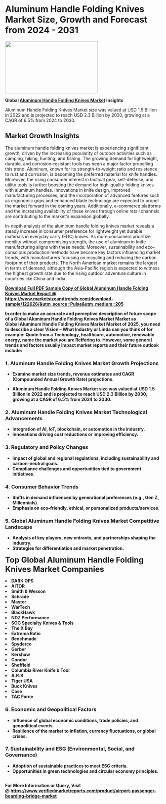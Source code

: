 <H1>Aluminum Handle Folding Knives Market Size, Growth and Forecast from 2024 - 2031</H1><img class="aligncenter size-medium wp-image-584254" src="https://thirdeyenews.in/wp-content/uploads/2024/09/Global-Market-Research-300x168.jpeg" alt="" width="300" height="168" /><p><strong>Global&nbsp;<a href="https://www.marketsizeandtrends.com/download-sample/122626/&amp;utm_source=Pulse&amp;utm_medium=205">Aluminum Handle Folding Knives Market</a> Insights</strong></p><p>Aluminum Handle Folding Knives Market size was valued at USD 1.5 Billion in 2022 and is projected to reach USD 2.3 Billion by 2030, growing at a CAGR of 6.5% from 2024 to 2030.</p><p><h2>Market Growth Insights</h2> <p>The aluminum handle folding knives market is experiencing significant growth, driven by the increasing popularity of outdoor activities such as camping, hiking, hunting, and fishing. The growing demand for lightweight, durable, and corrosion-resistant tools has been a major factor propelling this trend. Aluminum, known for its strength-to-weight ratio and resistance to rust and corrosion, is becoming the preferred material for knife handles. Moreover, the rising consumer interest in tactical gear, self-defense, and utility tools is further boosting the demand for high-quality folding knives with aluminum handles. Innovations in knife design, improved manufacturing processes, and the incorporation of advanced features such as ergonomic grips and enhanced blade technology are expected to propel the market forward in the coming years. Additionally, e-commerce platforms and the increasing availability of these knives through online retail channels are contributing to the market's expansion globally.</p> <p><strong><a href="#"></a></strong></p> <p>In-depth analysis of the aluminum handle folding knives market reveals a steady increase in consumer preference for lightweight yet durable materials in everyday carry (EDC) knives. As more consumers prioritize mobility without compromising strength, the use of aluminum in knife manufacturing aligns with these needs. Moreover, sustainability and eco-conscious production methods have become key factors influencing market trends, with manufacturers focusing on recycling and reducing the carbon footprint of their products. The North American market remains the largest in terms of demand, although the Asia-Pacific region is expected to witness the highest growth rate due to the rising outdoor adventure culture in countries like China and India.</p> <p><strong><a href="#"></p><p><span class=""><strong>Download Full PDF Sample Copy of Global Aluminum Handle Folding Knives Market Report</strong> @ <a href="https://www.marketsizeandtrends.com/download-sample/122626/&amp;utm_source=Pulse&amp;utm_medium=205" target="_blank">https://www.marketsizeandtrends.com/download-sample/122626/&amp;utm_source=Pulse&amp;utm_medium=205</a></span></p><p>In order to make an accurate and perceptive description of future scope of a Global&nbsp;Aluminum Handle Folding Knives Market Market as Global&nbsp;Aluminum Handle Folding Knives Market Market of 2025, you need to describe a clear Vision &ndash; What Industry or Linda can you think of for example: Quote from a Technology, healthcare, automotive, renewable energy, name the market you are Reffering to. However, some general trends and factors usually impact market reports and their future outlook include:</p><h3>1.&nbsp;<strong>Aluminum Handle Folding Knives Market Growth Projections</strong></h3><ul><li>Examine market size trends, revenue estimates and CAGR (Compounded Annual Growth Rate) projections.</li><li><p>Aluminum Handle Folding Knives Market size was valued at USD 1.5 Billion in 2022 and is projected to reach USD 2.3 Billion by 2030, growing at a CAGR of 6.5% from 2024 to 2030.</p></li></ul><h3>2.&nbsp;<strong>Aluminum Handle Folding Knives Market Technological Advancements</strong></h3><ul><li>Integration of AI, IoT, blockchain, or automation in the industry.</li><li>Innovations driving cost reductions or improving efficiency.</li></ul><h3>3.&nbsp;<strong>Regulatory and Policy Changes</strong></h3><ul><li>Impact of global and regional regulations, including sustainability and carbon-neutral goals.</li><li>Compliance challenges and opportunities tied to government initiatives.</li></ul><h3>4.&nbsp;<strong>Consumer Behavior Trends</strong></h3><ul><li>Shifts in demand influenced by generational preferences (e.g., Gen Z, Millennials).</li><li>Emphasis on eco-friendly, ethical, or personalized products/services.</li></ul><h3>5.&nbsp;<strong>Global Aluminum Handle Folding Knives Market Competitive Landscape</strong></h3><ul><li>Analysis of key players, new entrants, and partnerships shaping the industry.</li><li>Strategies for differentiation and market penetration.</li></ul><p data-pm-slice="1 1 []"><span style="color: inherit; font-family: inherit; font-size: 25px;">Top Global Aluminum Handle Folding Knives Market Companies</span></p><div class="" data-test-id=""><p><li>DARK OPS</li><li> AITOR</li><li> Smith & Wesson</li><li> Schrade</li><li> Master</li><li> WarTech</li><li> BlackHawk</li><li> NDZ Performance</li><li> SOG Specialty Knives & Tools</li><li> The X Bay</li><li> Extrema Ratio</li><li> Benchmade</li><li> Spyderco</li><li> Gerber</li><li> Kershaw</li><li> Condor</li><li> Sheffield</li><li> Columbia River Knife & Tool</li><li> A.R.S</li><li> Tiger USA</li><li> Buck Knives</li><li> Case</li><li> TAC Force</li></p></div><h3>6.&nbsp;<strong>Economic and Geopolitical Factors</strong></h3><ul><li>Influence of global economic conditions, trade policies, and geopolitical events.</li><li>Resilience of the market to inflation, currency fluctuations, or global crises.</li></ul><h3>7.&nbsp;<strong>Sustainability and ESG (Environmental, Social, and Governance)</strong></h3><ul><li>Adoption of sustainable practices to meet ESG criteria.</li><li>Opportunities in green technologies and circular economy principles.</li></ul><h2><strong style="font-size: 14px;">For More Information or Query, Visit @&nbsp;</strong><a style="background-color: #ffffff; font-size: 14px;" href="https://www.marketsizeandtrends.com/report/aluminum-handle-folding-knives-market/" target="_blank">https://www.verifiedmarketreports.com/product/airport-passenger-boarding-bridge-market</a></h2>
